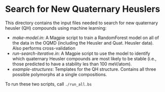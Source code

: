 # Search for New Quaternary Heuslers

This directory contains the input files needed to search for new quaternary heusler (QH) compounds using machine learning:

- _make-model.in_: A Magpie script to train a RandomForest model on all of the data in the OQMD (including the Heusler and Quat. Heusler data). Also performs cross-validation
- _run-search-iterative.in_: A Magpie script to use the model to identify which quaternary Heusler compounds are most likely to be stable (i.e., those predicted to have a stability les than 100 meV/atom).
- _example-structures_: Templates for the QH structure. Contains all three possible polymorphs at a single compositions.

To run these two scripts, call `./run_all.bs`